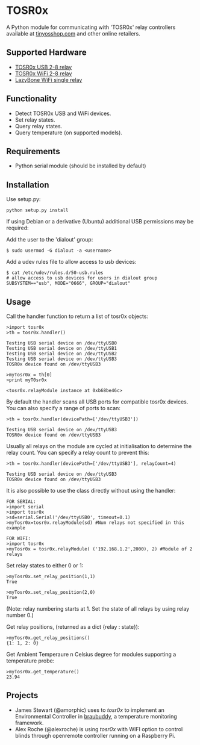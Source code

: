 TOSR0x
======================

A Python module for communicating with 'TOSR0x' relay controllers available at [tinyosshop.com](http://www.tinyosshop.com/index.php?route=product/product&product_id=365) and other online retailers.

Supported Hardware
----------------------

* [TOSR0x USB 2-8 relay](http://www.tinyosshop.com/index.php?route=product/category&path=141_142)
* [TOSR0x WiFi 2-8 relay](http://www.tinyosshop.com/index.php?route=product/category&path=141_143)
* [LazyBone WiFi single relay](http://www.tinyosshop.com/index.php?route=product/category&path=141_129)

Functionality
----------------------

* Detect TOSR0x USB and WiFi devices.
* Set relay states.
* Query relay states.
* Query temperature (on supported models).

Requirements
----------------------

* Python serial module (should be installed by default)

Installation
----------------------

Use setup.py:

    python setup.py install

If using Debian or a derivative (Ubuntu) additional USB permissions may be required:

 Add the user to the 'dialout' group:

    $ sudo usermod -G dialout -a <username>

 Add a udev rules file to allow access to usb devices:

    $ cat /etc/udev/rules.d/50-usb.rules
    # allow access to usb devices for users in dialout group
    SUBSYSTEM=="usb", MODE="0666", GROUP="dialout"

Usage
----------------------

Call the handler function to return a list of tosr0x objects:

    >import tosr0x
    >th = tosr0x.handler()

    Testing USB serial device on /dev/ttyUSB0
    Testing USB serial device on /dev/ttyUSB1
    Testing USB serial device on /dev/ttyUSB2
    Testing USB serial device on /dev/ttyUSB3
    TOSR0x device found on /dev/ttyUSB3

    >myTosr0x = th[0]
    >print myT0sr0x

    <tosr0x.relayModule instance at 0xb68be46c>

By default the handler scans all USB ports for compatible tosr0x devices. You
can also specify a range of ports to scan:

    >th = tosr0x.handler(devicePath=['/dev/ttyUSB3'])

    Testing USB serial device on /dev/ttyUSB3
    TOSR0x device found on /dev/ttyUSB3

Usually all relays on the module are cycled at initialisation to determine the
relay count. You can specify a relay count to prevent this:

    >th = tosr0x.handler(devicePath=['/dev/ttyUSB3'], relayCount=4)

    Testing USB serial device on /dev/ttyUSB3
    TOSR0x device found on /dev/ttyUSB3

It is also possible to use the class directly without using the handler:

    FOR SERIAL:
    >import serial
    >import tosr0x
    >sd=serial.Serial('/dev/ttyUSB0', timeout=0.1)
    >myTosr0x=tosr0x.relayModule(sd) #Num relays not specified in this example

    FOR WIFI:
    >import tosr0x
    >myTosr0x = tosr0x.relayModule( ('192.168.1.2',2000), 2) #Module of 2 relays

Set relay states to either 0 or 1:

    >myTosr0x.set_relay_position(1,1)
    True

    >myTosr0x.set_relay_position(2,0)
    True

(Note: relay numbering starts at 1. Set the state of all relays by using relay number 0.)

Get relay positions, (returned as a dict {relay : state}):

    >myTosr0x.get_relay_positions()
    {1: 1, 2: 0}

Get Ambient Temperaure n Celsius degree for modules supporting a temperature probe:

    >myTosr0x.get_temperature()
    23.94

Projects
----------------------

* James Stewart (@amorphic) uses to _tosr0x_ to implement an Environmental Controller in [braubuddy](http://braubuddy.org), a temperature monitoring framework.
* Alex Roche (@alexroche) is using _tosr0x_ with WIFI option to control blinds through openremote controller running on a Raspberry Pi.
